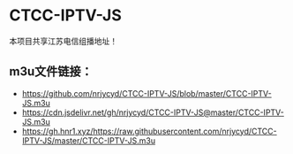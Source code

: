 # CTCC-IPTV-JS
本项目共享江苏电信组播地址！
## m3u文件链接：
- https://github.com/nrjycyd/CTCC-IPTV-JS/blob/master/CTCC-IPTV-JS.m3u
- https://cdn.jsdelivr.net/gh/nrjycyd/CTCC-IPTV-JS@master/CTCC-IPTV-JS.m3u
- https://gh.hnr1.xyz/https://raw.githubusercontent.com/nrjycyd/CTCC-IPTV-JS/master/CTCC-IPTV-JS.m3u
